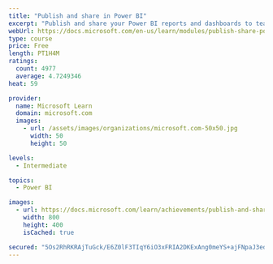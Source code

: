 ```yaml
---
title: "Publish and share in Power BI"
excerpt: "Publish and share your Power BI reports and dashboards to teammates in your organization or to everyone on the web."
webUrl: https://docs.microsoft.com/en-us/learn/modules/publish-share-power-bi/
type: course
price: Free
length: PT1H4M
ratings:
  count: 4977
  average: 4.7249346
heat: 59

provider:
  name: Microsoft Learn
  domain: microsoft.com
  images:
    - url: /assets/images/organizations/microsoft.com-50x50.jpg
      width: 50
      height: 50

levels:
  - Intermediate

topics:
  - Power BI

images:
  - url: https://docs.microsoft.com/learn/achievements/publish-and-share-with-power-bi-desktop-social.png
    width: 800
    height: 400
    isCached: true

secured: "5Os2RhRKRAjTuGck/E6Z0lF3TIqY6iO3xFRIA2DKExAng0meYS+ajFNpaJ3edKZnkLyRwrDAHIBkKusAGnJUr7fVzLNIIzIJF++ol1fbk0kB8p/VHrb3kn5W0W73K4VHrDvrudPR80A4UUaE9r/CU4vLdxOcz1BIZNSLycEEIhAKcubXoJEqCm2I4CoruPYgd8EgzIjExtimhuKtxGPyaocFt9PxrqCdVQHFQ/nnZ4O9tUUFclovXBhC+1oHikBrQHdJhXezLkSFELcBR+4TplPfYY/sxf9Uos85Gf+N1/+8fDvzO3j4xD9K/cNYyJc3gLITmOuPaDPHgWJxr0vKUtnxSDptyVEStMsulvpmvGYq4eeIdEF5VX3K/XUunWjwWmyWH9pAwew2B3xK3C6CIbDG4qLGbclfYAhkP+26g30=;pkattT8krVhzBr6RIIt7rg=="
---
```


